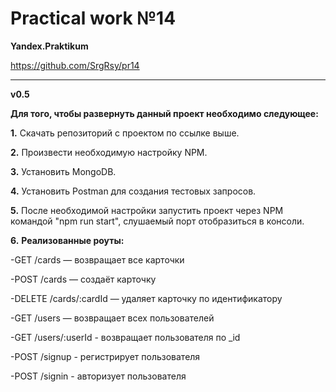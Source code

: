 <h1>Practical work №14</h1>



**Yandex.Praktikum**


https://github.com/SrgRsy/pr14

----------------------------------


**v0.5**


**Для того, чтобы развернуть данный проект необходимо следующее:**

**1.** Скачать репозиторий с проектом по ссылке выше.

**2.** Произвести необходимую настройку NPM.

**3.** Установить MongoDB.

**4.** Установить Postman для создания тестовых запросов.

**5.** После необходимой настройки запустить проект через NPM командой "npm run start",
слушаемый порт отобразиться в консоли.

**6.** **Реализованные роуты:**

-GET /cards — возвращает все карточки

-POST /cards — создаёт карточку

-DELETE /cards/:cardId — удаляет карточку по идентификатору

-GET /users — возвращает всех пользователей

-GET /users/:userId - возвращает пользователя по _id

-POST /signup - регистрирует пользователя

-POST /signin - авторизует пользователя
